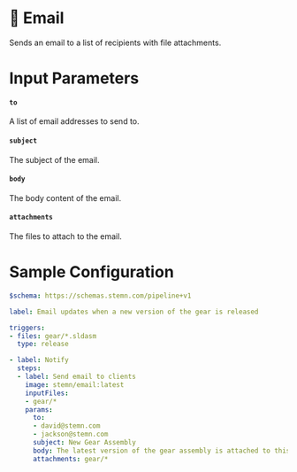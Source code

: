 # 📮 Email

Sends an email to a list of recipients with file attachments.

# Input Parameters

#### `to`

A list of email addresses to send to.

#### `subject`

The subject of the email.

#### `body`

The body content of the email.

#### `attachments`

The files to attach to the email.

# Sample Configuration

```yaml
$schema: https://schemas.stemn.com/pipeline+v1

label: Email updates when a new version of the gear is released

triggers:
- files: gear/*.sldasm
  type: release

- label: Notify
  steps:
  - label: Send email to clients
    image: stemn/email:latest
    inputFiles:
    - gear/*
    params:
      to:
      - david@stemn.com
      - jackson@stemn.com
      subject: New Gear Assembly
      body: The latest version of the gear assembly is attached to this email.
      attachments: gear/*
```
